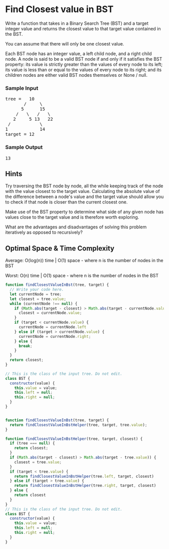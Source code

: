 # Find Closest value in BST

<div class="html">
<p>
  Write a function that takes in a Binary Search Tree (BST) and a target integer
  value and returns the closest value to that target value contained in the BST.
</p>
<p>You can assume that there will only be one closest value.</p>
<p>
  Each <span>BST</span> node has an integer <span>value</span>, a
  <span>left</span> child node, and a <span>right</span> child node. A node is
  said to be a valid <span>BST</span> node if and only if it satisfies the BST
  property: its <span>value</span> is strictly greater than the values of every
  node to its left; its <span>value</span> is less than or equal to the values
  of every node to its right; and its children nodes are either valid
  <span>BST</span> nodes themselves or <span>None</span> / <span>null</span>.
</p>
<h3>Sample Input</h3>
<pre><span class="CodeEditor-promptParameter">tree</span> =   10
       /     \
      5      15
    /   \   /   \
   2     5 13   22
 /           \
1            14
<span class="CodeEditor-promptParameter">target</span> = 12
</pre>
<h3>Sample Output</h3>
<pre>13</pre>
</div>

<h2>Hints</h2>

<p>
Try traversing the BST node by node, all the while keeping track of the node with the value closest to the target value. Calculating the absolute value of the difference between a node's value and the target value should allow you to check if that node is closer than the current closest one.
</p>
<p>
Make use of the BST property to determine what side of any given node has values close to the target value and is therefore worth exploring.
</p>
<p>
What are the advantages and disadvantages of solving this problem iteratively as opposed to recursively?
</p>
<h2>Optimal Space & Time Complexity</h2>

<div class="U1quNvMraAr3Hbq2JfVQ">Average: O(log(n)) time | O(1) space - where n is the number of nodes in the BST

Worst: O(n) time | O(1) space - where n is the number of nodes in the BST</div>

```javascript
function findClosestValueInBst(tree, target) {
  // Write your code here.
  let currentNode = tree;
  let closest = tree.value;
  while (currentNode !== null) {
    if (Math.abs(target - closest) > Math.abs(target - currentNode.value)) {
      closest = currentNode.value;
    }
    if (target < currentNode.value) {
      currentNode = currentNode.left
    } else if (target > currentNode.value) {
      currentNode = currentNode.right;
    } else {
      break;
    }
  }
  return closest;
}

// This is the class of the input tree. Do not edit.
class BST {
  constructor(value) {
    this.value = value;
    this.left = null;
    this.right = null;
  }
}
```
```javascript

function findClosestValueInBst(tree, target) {
  return findClosestValueInBstHelper(tree, target, tree.value);
}

function findClosestValueInBstHelper(tree, target, closest) {
  if (tree === null) {
    return closest;
  }
  if (Math.abs(target - closest) > Math.abs(target - tree.value)) {
    closest = tree.value;
  }
  if (target < tree.value) {
    return findClosestValueInBstHelper(tree.left, target, closest)
  } else if (target > tree.value) {
    return findClosestValueInBstHelper(tree.right, target, closest)
  } else {
    return closest
  }
}
// This is the class of the input tree. Do not edit.
class BST {
  constructor(value) {
    this.value = value;
    this.left = null;
    this.right = null;
  }
}

```

